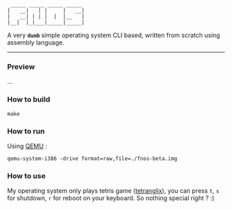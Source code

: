 ```
 _____ _____ _____ _____
|   __|   | |     |   __|
|   __| | | |  |  |__   |
|__|  |_|___|_____|_____|  
```
A very <b><code>dumb</code></b> simple operating system CLI based, written from scratch using assembly language.

---

<h3>Preview</h3>
...

<h3>How to build</h3>

```
make
```

<h3>How to run</h3>

Using <a href="https://github.com/qemu/qemu">QEMU</a> :

```
qemu-system-i386 -drive format=raw,file=./fnos-beta.img
```

<h3>How to use</h3>
My operating system only plays tetris game (<a href="https://github.com/shikhin/tetranglix">tetranglix</a>), you can press <code>t</code>, <code>s</code> for shutdown, <code>r</code> for reboot on your keyboard. So nothing special right ? :)




